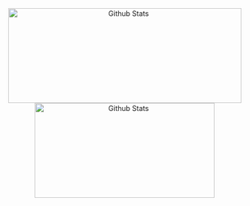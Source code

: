 <div align="center">

  <a href="https://github.com/sjclayton" style="text-decoration:none;">
  <img height="190em" width="467em" alt="Github Stats" src="https://github-readme-stats.vercel.app/api?username=sjclayton&show=prs_merged&show_icons=true&icon_color=cba6f7&bg_color=1e1e2e&hide_title=true&hide_border=true&text_color=89dceb"/><img height="190em" width="360em" alt="Github Stats" src="https://github-readme-stats.vercel.app/api/top-langs/?username=sjclayton&layout=compact&bg_color=1e1e2e&hide_title=true&hide_border=true&text_color=89dceb"/></a>
</div>

<!--
**sjclayton/sjclayton** is a ✨ _special_ ✨ repository because its `README.md` (this file) appears on your GitHub profile.

Here are some ideas to get you started:

- 🔭 I’m currently working on ...
- 🌱 I’m currently learning ...
- 👯 I’m looking to collaborate on ...
- 🤔 I’m looking for help with ...
- 💬 Ask me about ...
- 📫 How to reach me: ...
- 😄 Pronouns: ...
- ⚡ Fun fact: ...
-->
